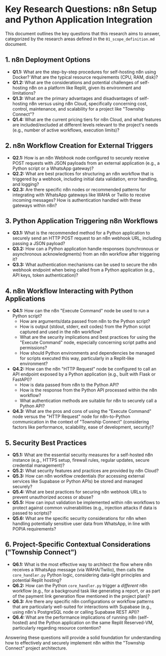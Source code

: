 # Key Research Questions: n8n Setup and Python Application Integration

This document outlines the key questions that this research aims to answer, categorized by the research areas defined in the `01_scope_definition.md` document.

## 1. n8n Deployment Options

*   **Q1.1:** What are the step-by-step procedures for self-hosting n8n using Docker? What are the typical resource requirements (CPU, RAM, disk)?
*   **Q1.2:** What are the considerations and potential challenges of self-hosting n8n on a platform like Replit, given its environment and limitations?
*   **Q1.3:** What are the primary advantages and disadvantages of self-hosting n8n versus using n8n Cloud, specifically concerning cost, control, maintenance, and scalability for a project like "Township Connect"?
*   **Q1.4:** What are the current pricing tiers for n8n Cloud, and what features are included/excluded at different levels relevant to the project's needs (e.g., number of active workflows, execution limits)?

## 2. n8n Workflow Creation for External Triggers

*   **Q2.1:** How is an n8n Webhook node configured to securely receive POST requests with JSON payloads from an external application (e.g., a Python script or a WhatsApp gateway)?
*   **Q2.2:** What are best practices for structuring an n8n workflow that is triggered by a webhook, including initial data validation, error handling, and logging?
*   **Q2.3:** Are there specific n8n nodes or recommended patterns for integrating with WhatsApp gateways like WAHA or Twilio to receive incoming messages? How is authentication handled with these gateways within n8n?

## 3. Python Application Triggering n8n Workflows

*   **Q3.1:** What is the recommended method for a Python application to securely send an HTTP POST request to an n8n webhook URL, including passing a JSON payload?
*   **Q3.2:** How can a Python application handle responses (synchronous or asynchronous acknowledgments) from an n8n workflow after triggering it?
*   **Q3.3:** What authentication mechanisms can be used to secure the n8n webhook endpoint when being called from a Python application (e.g., API keys, token authentication)?

## 4. n8n Workflow Interacting with Python Applications

*   **Q4.1:** How can the n8n "Execute Command" node be used to run a Python script?
    *   How are arguments/data passed from n8n to the Python script?
    *   How is output (stdout, stderr, exit codes) from the Python script captured and used in the n8n workflow?
    *   What are the security implications and best practices for using the "Execute Command" node, especially concerning script paths and permissions?
    *   How should Python environments and dependencies be managed for scripts executed this way, particularly in a Replit-like environment?
*   **Q4.2:** How can the n8n "HTTP Request" node be configured to call an API endpoint exposed by a Python application (e.g., built with Flask or FastAPI)?
    *   How is data passed from n8n to the Python API?
    *   How is the response from the Python API processed within the n8n workflow?
    *   What authentication methods are suitable for n8n to securely call a Python API?
*   **Q4.3:** What are the pros and cons of using the "Execute Command" node versus the "HTTP Request" node for n8n-to-Python communication in the context of "Township Connect" (considering factors like performance, scalability, ease of development, security)?

## 5. Security Best Practices

*   **Q5.1:** What are the essential security measures for a self-hosted n8n instance (e.g., HTTPS setup, firewall rules, regular updates, secure credential management)?
*   **Q5.2:** What security features and practices are provided by n8n Cloud?
*   **Q5.3:** How can n8n workflow credentials (for accessing external services like Supabase or Python APIs) be stored and managed securely?
*   **Q5.4:** What are best practices for securing n8n webhook URLs to prevent unauthorized access or abuse?
*   **Q5.5:** How can input validation be implemented within n8n workflows to protect against common vulnerabilities (e.g., injection attacks if data is passed to scripts)?
*   **Q5.6:** What are the specific security considerations for n8n when handling potentially sensitive user data from WhatsApp, in line with POPIA requirements?

## 6. Project-Specific Contextual Considerations ("Township Connect")

*   **Q6.1:** What is the most effective way to architect the flow where n8n receives a WhatsApp message (via WAHA/Twilio), then calls the `core_handler.py` Python logic, considering data-light principles and potential Replit hosting?
*   **Q6.2:** How can the Python `core_handler.py` trigger a *different* n8n workflow (e.g., for a background task like generating a report, or as part of the payment link generation flow mentioned in the project plan)?
*   **Q6.3:** Are there any specific n8n configurations or workflow patterns that are particularly well-suited for interactions with Supabase (e.g., using n8n's PostgreSQL node or calling Supabase REST API)?
*   **Q6.4:** What are the performance implications of running n8n (self-hosted) and the Python application on the same Replit Reserved-VM, particularly regarding resource contention?

Answering these questions will provide a solid foundation for understanding how to effectively and securely implement n8n within the "Township Connect" project architecture.